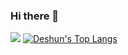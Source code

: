 ### Hi there 👋
![](https://komarev.com/ghpvc/?username=JohnWilliamsNull)
 [![Deshun's Top Langs](https://github-readme-stats.vercel.app/api/top-langs/?username=JohnWilliamsNull)](https://github.com/ideshun)
<!--
**JohnWilliamsNull/JohnWilliamsNull** is a ✨ _special_ ✨ repository because its `README.md` (this file) appears on your GitHub profile.

Here are some ideas to get you started:

- 🔭 I’m currently working on ...
- 🌱 I’m currently learning ...
- 👯 I’m looking to collaborate on ...
- 🤔 I’m looking for help with ...
- 💬 Ask me about ...
- 📫 How to reach me: ...
- 😄 Pronouns: ...
- ⚡ Fun fact: ...
-->
